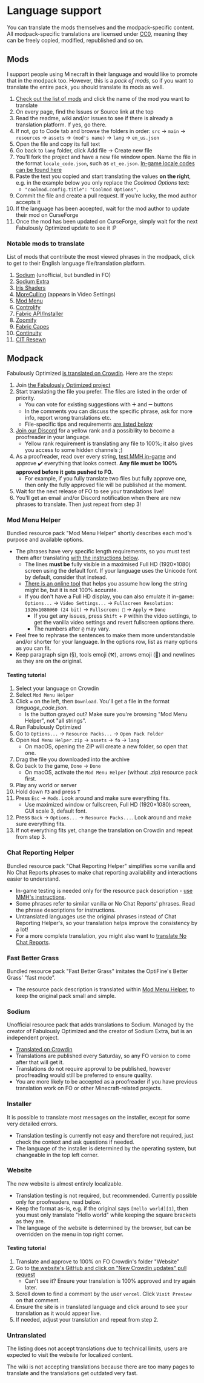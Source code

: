 # Language support

You can translate the mods themselves and the modpack-specific content. All modpack-specific translations are licensed under [CC0](https://www.tldrlegal.com/license/creative-commons-cc0-1-0-universal), meaning they can be freely copied, modified, republished and so on.

## Mods

I support people using Minecraft in their language and would like to promote that in the modpack too. However, this is a _pack of mods_, so if you want to translate the entire pack, you should translate its mods as well.

1. [Check out the list of mods](https://github.com/Fabulously-Optimized/fabulously-optimized/blob/main/INCLUDED-MODS.md#smooth) and click the name of the mod you want to translate
2. On every page, find the Issues or Source link at the top
3. Read the readme, wiki and/or issues to see if there is already a translation platform. If yes, go there.
4. If not, go to Code tab and browse the folders in order: `src` → `main` → `resources` → `assets` → `(mod's name)` → `lang` → `en_us.json`
5. Open the file and copy its full text
6. Go back to `lang` folder, click Add file → Create new file
7. You'll fork the project and have a new file window open. Name the file in the format `locale_code.json`, such as `et_ee.json`. [In-game locale codes can be found here](https://minecraft.wiki/w/Language#Languages)
8. Paste the text you copied and start translating the values **on the right**, e.g. in the example below you only replace the _Coolmod Options_ text:
   * `"coolmod.config.title": "Coolmod Options",`
9. Commit the file and create a pull request. If you're lucky, the mod author accepts it
10. If the language has been accepted, wait for the mod author to update their mod on CurseForge
11. Once the mod has been updated on CurseForge, simply wait for the next Fabulously Optimized update to see it :P

### Notable mods to translate

List of mods that contribute the most viewed phrases in the modpack, click to get to their English language file/translation platform.

1. [Sodium](https://crowdin.com/project/sodium-fabric) (unofficial, but bundled in FO)
2. [Sodium Extra](https://crowdin.com/project/sodium-extra)
3. [Iris Shaders](https://github.com/IrisShaders/Iris/blob/multiloader-new/common/src/main/resources/assets/iris/lang/en_us.json)
4. [MoreCulling](https://github.com/FxMorin/MoreCulling/blob/master/common/src/main/resources/assets/moreculling/lang/en_us.json) (appears in Video Settings)
5. [Mod Menu](https://crowdin.com/project/mod-menu)
6. [Controlify](https://github.com/isXander/Controlify/blob/multiversion/dev/src/main/resources/assets/controlify/lang/en_us.json)
7. [Fabric API/Installer](https://crowdin.com/project/fabricmc)
8. [Zoomify](https://github.com/isXander/Zoomify/blob/multiversion/dev/src/main/resources/assets/zoomify/lang/en_us.json)
9. [Fabric Capes](https://github.com/CaelTheColher/Capes/blob/architectury/common/src/main/resources/assets/capes/lang/en_us.json)
10. [Continuity](https://github.com/PepperCode1/Continuity/blob/1.20.1/dev/src/main/resources/assets/continuity/lang/en_us.json)
11. [CIT Resewn](https://github.com/SHsuperCM/CITResewn/blob/main/src/main/resources/assets/citresewn/lang/en_us.json)

## Modpack

Fabulously Optimized [is translated on Crowdin](https://crowdin.com/project/fabulously-optimized). Here are the steps:

1. Join [the Fabulously Optimized project](https://crowdin.com/project/fabulously-optimized)
2. Start translating the file you prefer. The files are listed in the order of priority.
   * You can vote for existing suggestions with ➕ and ➖ buttons
   * In the comments you can discuss the specific phrase, ask for more info, report wrong translations etc.
   * File-specific tips and requirements [are listed below](#mod-menu-helper)
3. [Join our Discord](https://fabulously-optimized.github.io/discord) for a yellow rank and a possibility to become a proofreader in your language.
   * Yellow rank requirement is translating any file to 100%; it also gives you access to some hidden channels ;)
4. As a proofreader, read over every string, [test MMH in-game](#testing-tutorial) and approve ✔️ everything that looks correct. **Any file must be 100% approved before it gets pushed to FO.**   
   * For example, if you fully translate two files but fully approve one, then only the fully approved file will be published at the moment.
6. Wait for the next release of FO to see your translations live!
7. You'll get an email and/or Discord notification when there are new phrases to translate. Then just repeat from step 3!

### Mod Menu Helper

Bundled resource pack "Mod Menu Helper" shortly describes each mod's purpose and available options.

* The phrases have very specific length requirements, so you must test them after translating [with the instructions below](#testing-tutorial).
   * The lines **must be** fully visible in a maximised Full HD (1920×1080) screen using the default font. If your language uses the Unicode font by default, consider that instead.
   * [There is an online tool](https://fabulously-optimized.github.io/Mod-Menu-Helper-Size-Checker/) that helps you assume how long the string might be, but it is not 100% accurate.
   * If you don't have a Full HD display, you can also emulate it in-game: `Options...` → `Video Settings...` → `Fullscreen Resolution: 1920x1080@60 (24 bit)` → `Fullscreen: 🔲` → `Apply` → `Done`
     * If you get any issues, press `Shift` + `P` within the video settings, to get the vanilla video settings and revert fullscreen options there.
     * The numbers after `@` may vary. 
* Feel free to rephrase the sentences to make them more understandable and/or shorter for your language. In the options row, list as many options as you can fit.
* Keep paragraph sign (§), tools emoji (⚒️), arrows emoji (🔀) and newlines as they are on the original.

#### Testing tutorial

1. Select your language on Crowdin
2. Select `Mod Menu Helper`
3. Click `≡` on the left, then `Download`. You'll get a file in the format _language_code.json_.
   * Is the button grayed out? Make sure you're browsing "Mod Menu Helper", not "all strings".
4. Run Fabulously Optimized
5. Go to `Options...` → `Resource Packs...` → `Open Pack Folder`
6. Open `Mod Menu Helper.zip` → `assets` → `fo` → `lang`
   * On macOS, opening the ZIP will create a new folder, so open that one.
7. Drag the file you downloaded into the archive
8. Go back to the game, `Done` → `Done`
   * On macOS, activate the `Mod Menu Helper` (without .zip) resource pack first.
9. Play any world or server
10. Hold down `F3` and press `T`
11. Press `Esc` → `Mods`. Look around and make sure everything fits.
    * Use maximized window or fullscreen, Full HD (1920×1080) screen, GUI scale 3, default font.
12. Press `Back` → `Options...` → `Resource Packs...`. Look around and make sure everything fits. 
13. If not everything fits yet, change the translation on Crowdin and repeat from step 3.

### Chat Reporting Helper

Bundled resource pack "Chat Reporting Helper" simplifies some vanilla and No Chat Reports phrases to make chat reporting availability and interactions easier to understand.

* In-game testing is needed only for the resource pack description - [use MMH's instructions](#testing-tutorial).
* Some phrases refer to similar vanilla or No Chat Reports' phrases. Read the phrase descriptions for instructions.
* Untranslated languages use the original phrases instead of Chat Reporting Helper's, so your translation helps improve the consistency by a lot!
* For a more complete translation, you might also want to [translate No Chat Reports](https://github.com/Aizistral-Studios/No-Chat-Reports/blob/1.20-Unified/src/main/resources/assets/nochatreports/lang/en_us.json).

### Fast Better Grass

Bundled resource pack "Fast Better Grass" imitates the OptiFine's Better Grass' "fast mode". 

* The resource pack description is translated within [Mod Menu Helper](#mod-menu-helper), to keep the original pack small and simple.

### Sodium

Unofficial resource pack that adds translations to Sodium. Managed by the creator of Fabulously Optimized and the creator of Sodium Extra, but is an independent project.

* [Translated on Crowdin](https://crowdin.com/project/sodium-fabric)
* Translations are published every Saturday, so any FO version to come after that will get it.
* Translations do not require approval to be published, however proofreading would still be preferred to ensure quality.
* You are more likely to be accepted as a proofreader if you have previous translation work on FO or other Minecraft-related projects.

### Installer

It is possible to translate most messages on the installer, except for some very detailed errors.

* Translation testing is currently not easy and therefore not required, just check the context and ask questions if needed.
* The language of the installer is determined by the operating system, but changeable in the top left corner.

### Website

The new website is almost entirely localizable.

* Translation testing is not required, but recommended. Currently possible only for proofreaders, read below.
* Keep the format as-is, e.g. if the original says `[Hello world][1]`, then you must only translate "Hello world" while keeping the square brackets as they are.
* The language of the website is determined by the browser, but can be overridden on the menu in top right corner.

#### Testing tutorial

1. Translate and approve to 100% on FO Crowdin's folder "Website"
2. Go to [the website's GitHub and click on "New Crowdin updates" pull request](https://github.com/Fabulously-Optimized/fabulously-web/pulls?q=is%3Apr+is%3Aopen+New+Crowdin+updates)
   * Can't see it? Ensure your translation is 100% approved and try again later.
3. Scroll down to find a comment by the user `vercel`. Click `Visit Preview` on that comment.
4. Ensure the site is in translated language and click around to see your translation as it would appear live.
5. If needed, adjust your translation and repeat from step 2.

### Untranslated

The listing does not accept translations due to technical limits, users are expected to visit the website for localized content.

The wiki is not accepting translations because there are too many pages to translate and the translations get outdated very fast.
